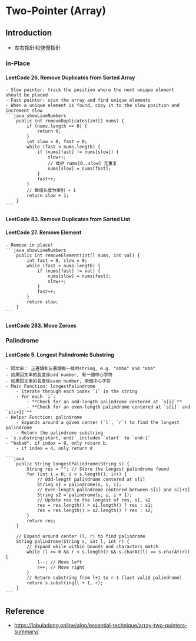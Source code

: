 # Two-Pointer (Array)

## Introduction
- 左右指針和快慢指針

### In-Place
#### LeetCode 26. Remove Duplicates from Sorted Array 
    - Slow pointer: track the position where the next unique element should be placed
    - Fast pointer: scan the array and find unique elements
    - When a unique element is found, copy it to the slow position and increment slow
    ```java showLineNumbers
        public int removeDuplicates(int[] nums) {
            if (nums.length == 0) {
                return 0;
            }
            int slow = 0, fast = 0;
            while (fast < nums.length) {
                if (nums[fast] != nums[slow]) {
                    slow++;
                    // 维护 nums[0..slow] 无重复
                    nums[slow] = nums[fast];
                }
                fast++;
            }
            // 数组长度为索引 + 1
            return slow + 1;
        }
    ```

#### LeetCode 83. Remove Duplicates from Sorted List

#### LeetCode 27. Remove Element
    - Remove in place!
    ```java showLineNumbers
        public int removeElement(int[] nums, int val) {
            int fast = 0, slow = 0;
            while (fast < nums.length) {
                if (nums[fast] != val) {
                    nums[slow] = nums[fast];
                    slow++;
                }
                fast++;
            }
            return slow;
        }
    ```

#### LeetCode 283. Move Zeroes

### Palindrome
#### LeetCode 5. Longest Palindromic Substring
    - 回文串： 正著讀和反著讀都一樣的string, e.g. "abba" and "aba"
    - 如果回文串的長度係odd number, 有一個中心字符
    - 如果回文串的長度係even number, 兩個中心字符
    - Main Function: longestPalindrome
        - Iterate through each index `i` in the string
        - For each `i`:
            - **Check for an odd-length palindrome centered at `s[i]`**
            - **Check for an even-length palindrome centered at `s[i]` and `s[i+1]`**
    - Helper Function: palindrome
        - Expands around a given center (`l`, `r`) to find the longest palindrome
        - Return the palindrome substring
    - `s.substring(start, end)` includes `start` to `end-1`
    - "babad", if index = 0, only return b,
        - if index = 4, only return d

    ```java
        public String longestPalindrome(String s) {
            String res = ""; // Store the longest palindrome found
            for (int i = 0; i < s.length(); i++) {
                // Odd-length palindrome centered at s[i]
                String s1 = palindrome(s, i, i);
                // Even-length palindrome centered between s[i] and s[i+1]
                String s2 = palindrome(s, i, i + 1);
                // Update res to the longest of res, s1, s2
                res = res.length() > s1.length() ? res : s1;
                res = res.length() > s2.length() ? res : s2;
            }
            return res;
        }

        // Expand around center (l, r) to find palindrome
        String palindrome(String s, int l, int r) {
            // Expand while within bounds and characters match
            while (l >= 0 && r < s.length() && s.charAt(l) == s.charAt(r)) {
                l--; // Move left
                r++; // Move right
            }
            // Return substring from l+1 to r-1 (last valid palindrome)
            return s.substring(l + 1, r);
        }
    ```


## Reference
- https://labuladong.online/algo/essential-technique/array-two-pointers-summary/